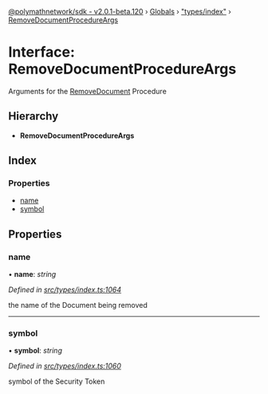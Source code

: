 [@polymathnetwork/sdk - v2.0.1-beta.120](../README.md) › [Globals](../globals.md) › ["types/index"](../modules/_types_index_.md) › [RemoveDocumentProcedureArgs](_types_index_.removedocumentprocedureargs.md)

# Interface: RemoveDocumentProcedureArgs

Arguments for the [RemoveDocument](../enums/_types_index_.proceduretype.md#removedocument) Procedure

## Hierarchy

- **RemoveDocumentProcedureArgs**

## Index

### Properties

- [name](_types_index_.removedocumentprocedureargs.md#name)
- [symbol](_types_index_.removedocumentprocedureargs.md#symbol)

## Properties

### name

• **name**: _string_

_Defined in [src/types/index.ts:1064](https://github.com/PolymathNetwork/polymath-sdk/blob/1da5bc5/src/types/index.ts#L1064)_

the name of the Document being removed

---

### symbol

• **symbol**: _string_

_Defined in [src/types/index.ts:1060](https://github.com/PolymathNetwork/polymath-sdk/blob/1da5bc5/src/types/index.ts#L1060)_

symbol of the Security Token
